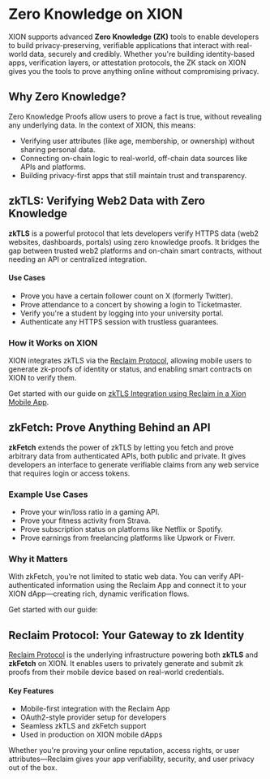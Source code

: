 # Zero Knowledge on XION

XION supports advanced **Zero Knowledge (ZK)** tools to enable developers to build privacy-preserving, verifiable applications that interact with real-world data, securely and credibly. Whether you're building identity-based apps, verification layers, or attestation protocols, the ZK stack on XION gives you the tools to prove anything online without compromising privacy.



## Why Zero Knowledge?

Zero Knowledge Proofs allow users to prove a fact is true, without revealing any underlying data. In the context of XION, this means:

* Verifying user attributes (like age, membership, or ownership) without sharing personal data.
* Connecting on-chain logic to real-world, off-chain data sources like APIs and platforms.
* Building privacy-first apps that still maintain trust and transparency.



## zkTLS: Verifying Web2 Data with Zero Knowledge

**zkTLS** is a powerful protocol that lets developers verify HTTPS data (web2 websites, dashboards, portals) using zero knowledge proofs. It bridges the gap between trusted web2 platforms and on-chain smart contracts, without needing an API or centralized integration.

#### Use Cases

* Prove you have a certain follower count on X (formerly Twitter).
* Prove attendance to a concert by showing a login to Ticketmaster.
* Verify you're a student by logging into your university portal.
* Authenticate any HTTPS session with trustless guarantees.

### How it Works on XION

XION integrates zkTLS via the [Reclaim Protocol](https://reclaimprotocol.org), allowing mobile users to generate zk-proofs of identity or status, and enabling smart contracts on XION to verify them.

Get started with our guide on [zkTLS Integration using Reclaim in a Xion Mobile App](../../mobile-app-development/zktls-integration-using-reclaim-in-a-xion-mobile-app.md).



## zkFetch: Prove Anything Behind an API

**zkFetch** extends the power of zkTLS by letting you fetch and prove arbitrary data from authenticated APIs, both public and private. It gives developers an interface to generate verifiable claims from any web service that requires login or access tokens.

### Example Use Cases

* Prove your win/loss ratio in a gaming API.
* Prove your fitness activity from Strava.
* Prove subscription status on platforms like Netflix or Spotify.
* Prove earnings from freelancing platforms like Upwork or Fiverr.

### Why it Matters

With zkFetch, you’re not limited to static web data. You can verify API-authenticated information using the Reclaim App and connect it to your XION dApp—creating rich, dynamic verification flows.

Get started with our guide:



## Reclaim Protocol: Your Gateway to zk Identity

[Reclaim Protocol](https://reclaimprotocol.org) is the underlying infrastructure powering both **zkTLS** and **zkFetch** on XION. It enables users to privately generate and submit zk proofs from their mobile device based on real-world credentials.

#### Key Features

* Mobile-first integration with the Reclaim App
* OAuth2-style provider setup for developers
* Seamless zkTLS and zkFetch support
* Used in production on XION mobile dApps

Whether you're proving your online reputation, access rights, or user attributes—Reclaim gives your app verifiability, security, and user privacy out of the box.
